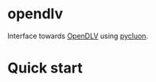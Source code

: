 # opendlv

Interface towards [OpenDLV](https://github.com/chalmers-revere/opendlv) using [pycluon](https://github.com/MO-RISE/pycluon).


# Quick start 

```bash

```